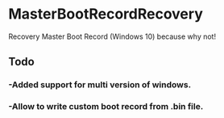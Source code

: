 # MasterBootRecordRecovery
Recovery Master Boot Record (Windows 10) because why not!

<h2>Todo</h2>
<h3>-Added support for multi version of windows.</h3>
<h3>-Allow to write custom boot record from .bin file.</h3>
